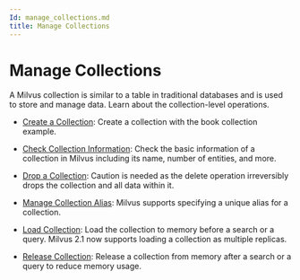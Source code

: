 ```yaml
---
Id: manage_collections.md
title: Manage Collections
---
```


# Manage Collections

A Milvus collection is similar to a table in traditional databases and is used to store and manage data. Learn about the collection-level operations.

- [Create a Collection](create_collection.md): Create a collection with the book collection example.

- [Check Collection Information](check_collection.md): Check the basic information of a collection in Milvus including its name, number of entities, and more.

- [Drop a Collection](drop_collection.md): Caution is needed as the delete operation irreversibly drops the collection and all data within it.

- [Manage Collection Alias](collection_alias.md): Milvus supports specifying a unique alias for a collection.

- [Load Collection](load_collection.md): Load the collection to memory before a search or a query. Milvus 2.1 now supports loading a collection as multiple replicas.

- [Release Collection](release_collection.md): Release a collection from memory after a search or a query to reduce memory usage.
